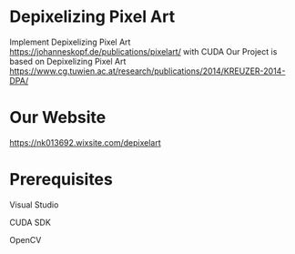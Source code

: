 # Depixelizing Pixel Art
Implement Depixelizing Pixel Art https://johanneskopf.de/publications/pixelart/ with CUDA
Our Project is based on Depixelizing Pixel Art https://www.cg.tuwien.ac.at/research/publications/2014/KREUZER-2014-DPA/
# Our Website
https://nk013692.wixsite.com/depixelart
# Prerequisites
  Visual Studio
  
  CUDA SDK
  
  OpenCV
